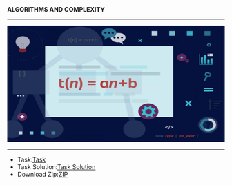 <html>
  <body>
  <b> ALGORITHMS AND COMPLEXITY</b>
    <hr>
    <img src="https://github.com/vasnastos/Page_Images/blob/master/algorithms.jpg?raw=true" width="1024" height="270">
     <hr>
     <ul>
       <li>Task:<a href="https://github.com/vasnastos/Algorithms_and_complexity/blob/main/algo_complexity.pdf">Task</a></li>
       <li>Task Solution:<a href="">Task Solution</a></li>
       <li>Download Zip:<a href="https://github.com/vasnastos/Algorithms_and_complexity/archive/main.zip">ZIP</a></li>
       </ul>
  </body>
  </html>

